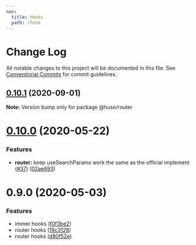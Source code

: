 ```yaml
---
nav:
  title: Hooks
  path: /hook
---
```


# Change Log

All notable changes to this project will be documented in this file.
See [Conventional Commits](https://conventionalcommits.org) for commit guidelines.

## [0.10.1](https://github.com/ecomfe/react-hooks/compare/@huse/router@0.10.0...@huse/router@0.10.1) (2020-09-01)

**Note:** Version bump only for package @huse/router





# [0.10.0](https://github.com/ecomfe/react-hooks/compare/@huse/router@0.9.0...@huse/router@0.10.0) (2020-05-22)


### Features

* **router:** keep useSearchParams work the same as the official implement ([#37](https://github.com/ecomfe/react-hooks/issues/37)) ([02ae693](https://github.com/ecomfe/react-hooks/commit/02ae693246f71f0c9356c08eb4adc6cd27dbf84f))





# 0.9.0 (2020-05-03)


### Features

* immer hooks ([f0f3be2](https://github.com/ecomfe/react-hooks/commit/f0f3be269fa60c423a75849acb74f902673e7bed))
* router hooks ([19c3128](https://github.com/ecomfe/react-hooks/commit/19c3128446131826cd2d66f1eea795a0700ae64a))
* router hooks ([d80f52e](https://github.com/ecomfe/react-hooks/commit/d80f52e01d551e588334fa362e8a7c8114f45685))
